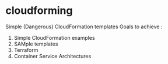# cloudforming
Simple (Dangerous) CloudFormation templates
Goals to achieve :
1. Simple CloudFormation examples
2. SAMple templates
3. Terraform
4. Container Service Architectures
